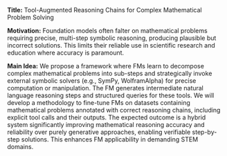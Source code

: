 **Title:** Tool-Augmented Reasoning Chains for Complex Mathematical Problem Solving

**Motivation:** Foundation models often falter on mathematical problems requiring precise, multi-step symbolic reasoning, producing plausible but incorrect solutions. This limits their reliable use in scientific research and education where accuracy is paramount.

**Main Idea:** We propose a framework where FMs learn to decompose complex mathematical problems into sub-steps and strategically invoke external symbolic solvers (e.g., SymPy, WolframAlpha) for precise computation or manipulation. The FM generates intermediate natural language reasoning steps and structured queries for these tools. We will develop a methodology to fine-tune FMs on datasets containing mathematical problems annotated with correct reasoning chains, including explicit tool calls and their outputs. The expected outcome is a hybrid system significantly improving mathematical reasoning accuracy and reliability over purely generative approaches, enabling verifiable step-by-step solutions. This enhances FM applicability in demanding STEM domains.